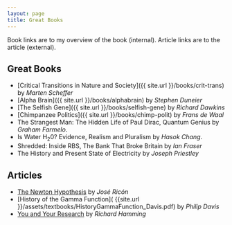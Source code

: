 ```yaml
---
layout: page
title: Great Books
---
```

Book links are to my overview of the book (internal). Article links are to the article (external).
## Great Books

- [Critical Transitions in Nature and Society]({{ site.url }}/books/crit-trans) by *Marten Scheffer*
- [Alpha Brain]({{ site.url }}/books/alphabrain) by *Stephen Duneier*
- [The Selfish Gene]({{ site.url }}/books/selfish-gene) by *Richard Dawkins*
- [Chimpanzee Politics]({{ site.url }}/books/chimp-polit) by *Frans de Waal*
- The Strangest Man: The Hidden Life of Paul Dirac, Quantum Genius by *Graham Farmelo*.
- Is Water H<sub>2</sub>0? Evidence, Realism and Pluralism by *Hasok Chang*.
- Shredded: Inside RBS, The Bank That Broke Britain by *Ian Fraser*
- The History and Present State of Electricity by *Joseph Priestley*

## Articles

- [The Newton Hypothesis](https://nintil.com/newton-hypothesis) by *José Ricón*
- [History of the Gamma Function]( {{site.url }}/assets/textbooks/HistoryGammaFunction_Davis.pdf) by *Philip Davis*
- [You and Your Research](https://www.cs.virginia.edu/~robins/YouAndYourResearch.html) by *Richard Hamming*
